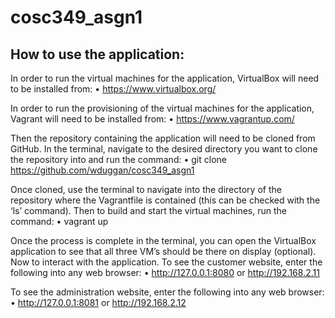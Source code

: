 # cosc349_asgn1

## How to use the application:

In order to run the virtual machines for the application, VirtualBox will need to be installed from:
•	https://www.virtualbox.org/

In order to run the provisioning of the virtual machines for the application, Vagrant will need to be installed from:
•	https://www.vagrantup.com/ 

Then the repository containing the application will need to be cloned from GitHub. In the terminal, navigate to the desired directory you want to clone the repository into and run the command:
•	git clone https://github.com/wduggan/cosc349_asgn1 

Once cloned, use the terminal to navigate into the directory of the repository where the Vagrantfile is contained (this can be checked with the ‘ls’ command). Then to build and start the virtual machines, run the command:
•	vagrant up

Once the process is complete in the terminal, you can open the VirtualBox application to see that all three VM’s should be there on display (optional). Now to interact with the application. 
To see the customer website, enter the following into any web browser:
•	http://127.0.0.1:8080 or http://192.168.2.11  

To see the administration website, enter the following into any web browser:
•	http://127.0.0.1:8081 or http://192.168.2.12 
